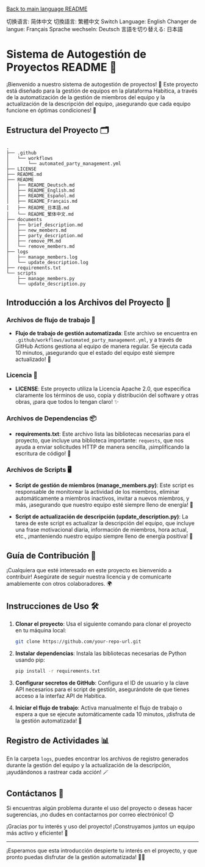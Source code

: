 [Back to main language README](README.md)

切换语言: 简体中文
切換語言: 繁體中文
Switch Language: English
Changer de langue: Français
Sprache wechseln: Deutsch
言語を切り替える: 日本語

# Sistema de Autogestión de Proyectos README 🌟

¡Bienvenido a nuestro sistema de autogestión de proyectos! 🎉 Este proyecto está diseñado para la gestión de equipos en la plataforma Habitica, a través de la automatización de la gestión de miembros del equipo y la actualización de la descripción del equipo, ¡asegurando que cada equipo funcione en óptimas condiciones! 👏

## Estructura del Proyecto 🗂️

```
.
├── .github
│   └── workflows
│       └── automated_party_management.yml
├── LICENSE
├── README.md
├── README
│   ├── README_Deutsch.md
│   ├── README_English.md
│   ├── README_Español.md
│   ├── README_Français.md
│   ├── README_日本語.md
│   └── README_繁体中文.md
├── documents
│   ├── brief_description.md
│   ├── new_members.md
│   ├── party_description.md
│   ├── remove_PM.md
│   └── remove_members.md
├── logs
│   ├── manage_members.log
│   └── update_description.log
├── requirements.txt
└── scripts
    ├── manage_members.py
    └── update_description.py
```

## Introducción a los Archivos del Proyecto 📁

### Archivos de flujo de trabajo 🔄
- **Flujo de trabajo de gestión automatizada**: Este archivo se encuentra en `.github/workflows/automated_party_management.yml`, y a través de GitHub Actions gestiona al equipo de manera regular. Se ejecuta cada 10 minutos, ¡asegurando que el estado del equipo esté siempre actualizado! 💼

### Licencia 📜
- **LICENSE**: Este proyecto utiliza la Licencia Apache 2.0, que especifica claramente los términos de uso, copia y distribución del software y otras obras, ¡para que todos lo tengan claro! ✨

### Archivos de Dependencias 📦
- **requirements.txt**: Este archivo lista las bibliotecas necesarias para el proyecto, que incluye una biblioteca importante: `requests`, que nos ayuda a enviar solicitudes HTTP de manera sencilla, ¡simplificando la escritura de código! 🚀

### Archivos de Scripts 🖥️
- **Script de gestión de miembros (manage_members.py)**: Este script es responsable de monitorear la actividad de los miembros, eliminar automáticamente a miembros inactivos, invitar a nuevos miembros, y más, ¡asegurando que nuestro equipo esté siempre lleno de energía! 💪

- **Script de actualización de descripción (update_description.py)**: La tarea de este script es actualizar la descripción del equipo, que incluye una frase motivacional diaria, información de miembros, hora actual, etc., ¡manteniendo nuestro equipo siempre lleno de energía positiva! 🌈

## Guía de Contribución 🤝

¡Cualquiera que esté interesado en este proyecto es bienvenido a contribuir! Asegúrate de seguir nuestra licencia y de comunicarte amablemente con otros colaboradores. 🌍

## Instrucciones de Uso 🛠️

1. **Clonar el proyecto**: Usa el siguiente comando para clonar el proyecto en tu máquina local:
   ```bash
   git clone https://github.com/your-repo-url.git
   ```

2. **Instalar dependencias**: Instala las bibliotecas necesarias de Python usando pip:
   ```bash
   pip install -r requirements.txt
   ```

3. **Configurar secretos de GitHub**: Configura el ID de usuario y la clave API necesarios para el script de gestión, asegurándote de que tienes acceso a la interfaz API de Habitica.

4. **Iniciar el flujo de trabajo**: Activa manualmente el flujo de trabajo o espera a que se ejecute automáticamente cada 10 minutos, ¡disfruta de la gestión automatizada! 🥳

## Registro de Actividades 📊

En la carpeta `logs`, puedes encontrar los archivos de registro generados durante la gestión del equipo y la actualización de la descripción, ¡ayudándonos a rastrear cada acción! 🪄

## Contáctanos 📧

Si encuentras algún problema durante el uso del proyecto o deseas hacer sugerencias, ¡no dudes en contactarnos por correo electrónico! 😊

¡Gracias por tu interés y uso del proyecto! ¡Construyamos juntos un equipo más activo y eficiente! 🎊

---

¡Esperamos que esta introducción despierte tu interés en el proyecto, y que pronto puedas disfrutar de la gestión automatizada! 🚀✨